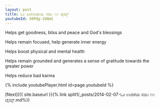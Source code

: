 ```yaml
---
layout: post
title: ಓಂ ಜಲೇಸಯಾಯ ನಮಃ ೧೧ ಟೈಮ್ಸ್
youtubeId: S6PQg-1UQmI
---
```

 
 
Helps get goodness, bliss and peace and God's blessings
 
Helps remain focused, help generate inner energy 
 
Helps boost physical and mental health 
 
Helps remain grounded and generates a sense of gratitude towards the greater power 
 
Helps reduce bad karma
 
 
 
 


{% include youtubePlayer.html id=page.youtubeId %}
 
[Next]({{ site.baseurl }}{% link  split1/_posts/2014-02-07-ಓಂ ಉಜಿರೆಯ ನಮಃ ೧೧ ಟೈಮ್ಸ್.md%})
 
